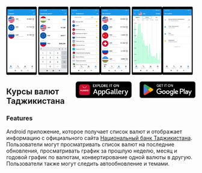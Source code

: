 <img src="/docs/1.png" width=16% height=16%> <img src="/docs/2.png" width=16% height=16%>
<img src="/docs/6.png" width=16% height=16%><img src="/docs/3.png" width=16% height=16%>
<img src="/docs/4.png" width=16% height=16%><img src="/docs/5.png" width=16% height=16%>

<p>
    <a href="https://play.google.com/store/apps/details?id=com.developer.valyutaapp">
    <img height="45" style="margin: 0 0 5px 20px; float: right;" src="/docs/play-market.png"></a>   
    <a href="https://appgallery.huawei.ru/#/app/C109625991">
    <img height="45" style="margin: 0 0 5px 20px; float: right;" src="/docs/app-gallery.png"></a>
</p>

## Курсы валют Таджикистана

### Features
Android приложение, которое получает список валют и  отображает информацию
с официального сайта [Национальный банк Таджикистана](https://www.nbt.tj/ru/kurs/kurs.php).
Пользователи могут просматривать список валют на последние обновления,
просматривать график за прошлую неделю, месяц и годовой график по валютам,
конвертирование одной валюты в другую. Пользователи также могут следить автообновление и темами.
